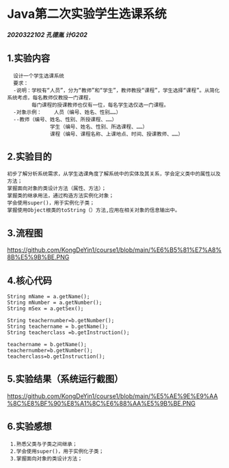 # Java第二次实验学生选课系统
#####   2020322102   孔德胤   计G202
## 1.实验内容
      设计一个学生选课系统
      要求：
      -说明：学校有“人员”，分为“教师”和“学生”，教师教授“课程”，学生选择“课程”。从简化系统考虑，每名教师仅教授一门课程，
            每门课程的授课教师也仅有一位，每名学生选仅选一门课程。
      -对象示例：	人员（编号、姓名、性别……）
      --教师（编号、姓名、性别、所授课程、……）
			      学生（编号、姓名、性别、所选课程、……）
			      课程（编号、课程名称、上课地点、时间、授课教师、……）
## 2.实验目的
    初步了解分析系统需求，从学生选课角度了解系统中的实体及其关系，学会定义类中的属性以及方法；
    掌握面向对象的类设计方法（属性、方法）；
    掌握类的继承用法，通过构造方法实例化对象；
    学会使用super()，用于实例化子类；
    掌握使用Object根类的toString（）方法,应用在相关对象的信息输出中。
    
## 3.流程图
https://github.com/KongDeYin1/course1/blob/main/%E6%B5%81%E7%A8%8B%E5%9B%BE.PNG

## 4.核心代码

    String mName = a.getName();
    String mNumber = a.getNumber();
    String mSex = a.getSex();
    
    String teachernumber=b.getNumber();
    String teachername = b.getName();
    String teacherclass =b.getInstruction();
		
    teachername = b.getName();
    teachernumber=b.getNumber();
    teacherclass=b.getInstruction();
    
   
## 5.实验结果（系统运行截图）
https://github.com/KongDeYin1/course1/blob/main/%E5%AE%9E%E9%AA%8C%E8%BF%90%E8%A1%8C%E6%88%AA%E5%9B%BE.PNG

## 6.实验感想
     1.熟悉父类与子类之间继承；
     2.学会使用super()，用于实例化子类；
     3.掌握面向对象的类设计方法；
     
     
     
     
